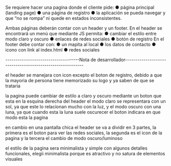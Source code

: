 Se requiere hacer una pagina donde el cliente pide: 
● página principal (landing page)
● una página de registro 
● la aplicación se pueda navegar y que “no se rompa” ni quede en estados inconsistentes.

Ambas páginas deberán contar con un header y un footer. En el header se encontrará un
menú que mediante JS permita:
● cambiar el estilo entre modo claro y oscuro
● enlaces de redes sociales
● botón de registro
En el footer debe contar con:
● un mapita al local
● los datos de contacto
● icono con link al index.html
● redes sociales

------------------------------------Nota de desarrollador----------------------------------------------------------

el header se manejara con icon excepto el boton de registro, debido a que la mayoria de persona tiene memorizado su logo y ya saben de que se trataria

la pagina puede cambiar de estilo a claro y oscuro mediante un boton que esta en la esquina derecha del header
el modo claro se representara con un sol, ya que este lo relacionan mucho con la luz, y el modo oscuro con una luna, ya que cuando esta la luna suele oscurecer
el boton indicara en que modo esta la pagina

en cambio en una pantalla chica el header se va a dividir en 3 partes, la primera es el boton para ver las redes sociales, la segunda es el icon de la pagina y la tercera el cambio de modo oscuro/luminoso

el estilo de la pagina sera minimalista y simple con algunos detalles funcionales, elegii minimalista porque es atractivo y no satura de elementos visuales 

